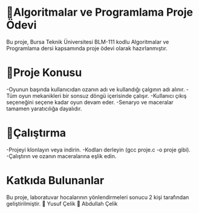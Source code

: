 ﻿# 🎵Algoritmalar ve Programlama Proje Ödevi
Bu proje, Bursa Teknik Üniversitesi BLM-111 kodlu Algoritmalar ve Programlama dersi kapsamında proje ödevi olarak hazırlanmıştır.

# 🚀Proje Konusu
-Oyunun başında kullanıcıdan ozanın adı ve kullandığı çalgının adı alınır.
-Tüm oyun mekanikleri bir sonsuz döngü içerisinde çalışır.
-Kullanıcı çıkış seçeneğini seçene kadar oyun devam eder.
-Senaryo ve maceralar tamamen yaratıcılığa dayalıdır. 

# 📌Çalıştırma
-Projeyi klonlayın veya indirin.
-Kodları derleyin (gcc proje.c -o proje gibi).
-Çalıştırın ve ozanın maceralarına eşlik edin.

# Katkıda Bulunanlar
Bu proje, laboratuvar hocalarının yönlendirmeleri sonucu 2 kişi tarafından geliştirilmiştir.
👤 Yusuf Çelik
👤 Abdullah Çelik



